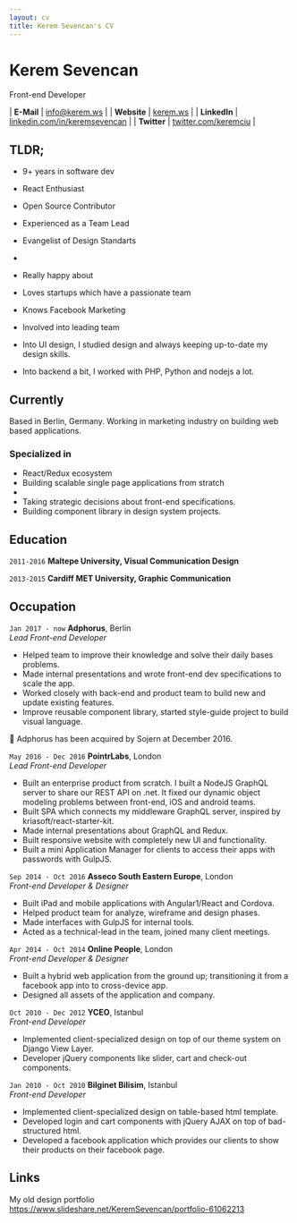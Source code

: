 ```yaml
---
layout: cv
title: Kerem Sevencan's CV
---
```


# Kerem Sevencan
Front-end Developer

| __E-Mail__   | [info@kerem.ws](mailto:info@kerem.ws)                                    | 
| __Website__  | [kerem.ws](https://kerem.ws)                                             |
| __LinkedIn__ | [linkedin.com/in/keremsevencan](https://linkedin.com/in/keremsevencan)   |
| __Twitter__  | [twitter.com/keremciu](https://twitter.com/keremciu)                     |

## TLDR;

- 9+ years in software dev
- React Enthusiast
- Open Source Contributor
- Experienced as a Team Lead
- Evangelist of Design Standarts
- 

- Really happy about 
- Loves startups which have a passionate team
- Knows Facebook Marketing
- Involved into leading team
- Into UI design, I studied design and always keeping up-to-date my design skills.
- Into backend a bit, I worked with PHP, Python and nodejs a lot.

## Currently

Based in Berlin, Germany. Working in marketing industry on building web based applications.


### Specialized in

- React/Redux ecosystem
- Building scalable single page applications from stratch
- 
- Taking strategic decisions about front-end specifications.
- Building component library in design system projects.


## Education

`2011-2016`
__Maltepe University, Visual Communication Design__

`2013-2015`
__Cardiff MET University, Graphic Communication__


## Occupation

`Jan 2017 - now`
__Adphorus__, Berlin  
_Lead Front-end Developer_

- Helped team to improve their knowledge and solve their daily bases problems. 
- Made internal presentations and wrote front-end dev specifications to scale the app. 
- Worked closely with back-end and product team to build new and update existing features. 
- Improve reusable component library, started style-guide project to build visual language. 

🌟 Adphorus has been acquired by Sojern at December 2016.


`May 2016 - Dec 2016`
__PointrLabs__, London  
_Lead Front-end Developer_

- Built an enterprise product from scratch. I built a NodeJS GraphQL server to share our REST API on .net. It fixed our dynamic object modeling problems between front-end, iOS and android teams.
- Built SPA which connects my middleware GraphQL server, inspired by kriasoft/react-starter-kit.
- Made internal presentations about GraphQL and Redux.
- Built responsive website with completely new UI and functionality.
- Built a mini Application Manager for clients to access their apps with passwords with GulpJS.


`Sep 2014 - Oct 2016`
__Asseco South Eastern Europe__, London  
_Front-end Developer & Designer_

- Built iPad and mobile applications with Angular1/React and Cordova.
- Helped product team for analyze, wireframe and design phases.
- Made interfaces with GulpJS for internal tools.
- Acted as a technical-lead in the team, joined many client meetings.


`Apr 2014 - Oct 2014`
__Online People__, London  
_Front-end Developer & Designer_

- Built a hybrid web application from the ground up; transitioning it 
from a facebook app into to cross-device app.
- Designed all assets of the application and company.

`Oct 2010 - Dec 2012` 
__YCEO__, Istanbul  
_Front-end Developer_

- Implemented client-specialized design on top of our theme system on Django View Layer.
- Developer jQuery components like slider, cart and check-out components.


`Jan 2010 - Oct 2010` __Bilginet Bilisim__, Istanbul  
_Front-end Developer_

- Implemented client-specialized design on table-based html template.
- Developed login and cart components with jQuery AJAX on top of bad-structured html.
- Developed a facebook application which provides our clients to show their products on their facebook page.

## Links

My old design portfolio
https://www.slideshare.net/KeremSevencan/portfolio-61062213
